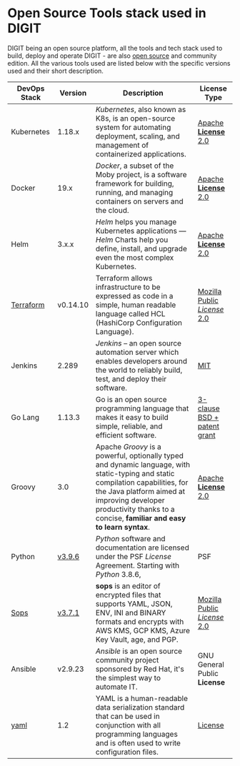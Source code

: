# Open Source Tools stack used in DIGIT

DIGIT being an open source platform, all the tools and tech stack used to build, deploy and operate DIGIT - are also [open source](https://opensource.com/resources/what-open-source) and community edition. All the various tools used are listed below with the specific versions used and their short description.

| DevOps Stack                                                  | Version                                                           | Description                                                                                                                                                                                                                                                | License Type                                                                               |
| ------------------------------------------------------------- | ----------------------------------------------------------------- | ---------------------------------------------------------------------------------------------------------------------------------------------------------------------------------------------------------------------------------------------------------- | ------------------------------------------------------------------------------------------ |
| Kubernetes                                                    | 1.18.x                                                            | _Kubernetes_, also known as K8s, is an open-source system for automating deployment, scaling, and management of containerized applications.                                                                                                                | ​[Apache **License** 2.0](https://www.apache.org/licenses/LICENSE-2.0)​                    |
| Docker                                                        | 19.x                                                              | _Docker_, a subset of the Moby project, is a software framework for building, running, and managing containers on servers and the cloud.                                                                                                                   | ​[Apache **License** 2.0](https://www.apache.org/licenses/LICENSE-2.0)​                    |
| Helm                                                          | 3.x.x                                                             | _Helm_ helps you manage Kubernetes applications — _Helm_ Charts help you define, install, and upgrade even the most complex Kubernetes.                                                                                                                    | ​[Apache **License** 2.0](https://www.apache.org/licenses/LICENSE-2.0)​                    |
| ​[Terraform](https://www.terraform.io)​                       | v0.14.10                                                          | Terraform allows infrastructure to be expressed as code in a simple, human readable language called HCL (HashiCorp Configuration Language).                                                                                                                | ​[Mozilla Public _License_ 2.0](https://github.com/hashicorp/terraform/blob/main/LICENSE)​ |
| Jenkins                                                       | 2.289                                                             | _Jenkins_ – an open source automation server which enables developers around the world to reliably build, test, and deploy their software.                                                                                                                 | ​[MIT](https://www.mit.edu/\~amini/LICENSE.md)​                                            |
| Go Lang                                                       | 1.13.3                                                            | Go is an open source programming language that makes it easy to build simple, reliable, and efficient software.                                                                                                                                            | ​[3-clause BSD + patent grant](https://golang.org/LICENSE)​                                |
| Groovy                                                        | 3.0                                                               | Apache _Groovy_ is a powerful, optionally typed and dynamic language, with static-​typing and static compilation capabilities, for the Java platform aimed at improving developer productivity thanks to a concise, **familiar and easy to learn syntax**. | ​[Apache **License** 2.0](https://www.apache.org/licenses/LICENSE-2.0)​                    |
| Python                                                        | ​[v3.9.6](https://github.com/python/cpython/releases/tag/v3.9.6)​ | _Python_ software and documentation are licensed under the PSF _License_ Agreement. Starting with _Python_ 3.8.6,                                                                                                                                          | PSF                                                                                        |
| ​[Sops](https://github.com/mozilla/sops/blob/master/LICENSE)​ | ​[v3.7.1](https://github.com/mozilla/sops/releases/tag/v3.7.1)​   | **sops** is an editor of encrypted files that supports YAML, JSON, ENV, INI and BINARY formats and encrypts with AWS KMS, GCP KMS, Azure Key Vault, age, and PGP.                                                                                          | ​[Mozilla Public _License_ 2.0](https://github.com/hashicorp/terraform/blob/main/LICENSE)​ |
| Ansible                                                       | v2.9.23                                                           | _Ansible_ is an open source community project sponsored by Red Hat, it's the simplest way to automate IT.                                                                                                                                                  | GNU General Public **License**                                                             |
| ​[yaml](https://blog.stackpath.com/yaml/)​                    | 1.2                                                               | YAML is a human-readable data serialization standard that can be used in conjunction with all programming languages and is often used to write configuration files.                                                                                        | ​[License](https://github.com/yamlcss/yaml/blob/master/License.txt)​                       |
